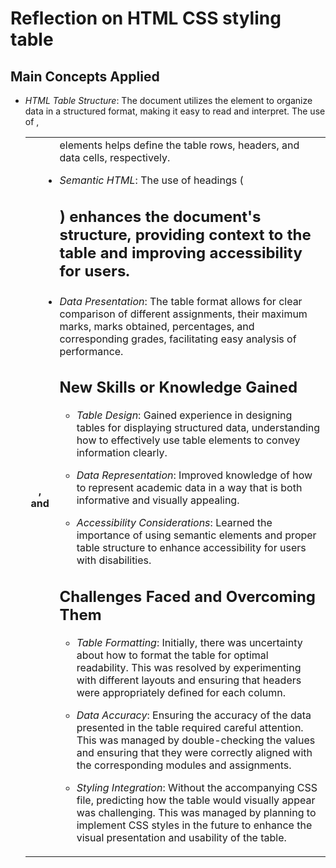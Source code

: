 # Reflection on HTML CSS styling table

## Main Concepts Applied

- *HTML Table Structure*: The document utilizes the <table> element to organize data in a structured format, making it easy to read and interpret. The use of <tr>, <th>, and <td> elements helps define the table rows, headers, and data cells, respectively.

- *Semantic HTML*: The use of headings (<h2>) enhances the document's structure, providing context to the table and improving accessibility for users.

- *Data Presentation*: The table format allows for clear comparison of different assignments, their maximum marks, marks obtained, percentages, and corresponding grades, facilitating easy analysis of performance.


## New Skills or Knowledge Gained

- *Table Design*: Gained experience in designing tables for displaying structured data, understanding how to effectively use table elements to convey information clearly.

- *Data Representation*: Improved knowledge of how to represent academic data in a way that is both informative and visually appealing.

- *Accessibility Considerations*: Learned the importance of using semantic elements and proper table structure to enhance accessibility for users with disabilities.


## Challenges Faced and Overcoming Them

- *Table Formatting*: Initially, there was uncertainty about how to format the table for optimal readability. This was resolved by experimenting with different layouts and ensuring that headers were appropriately defined for each column.

- *Data Accuracy*: Ensuring the accuracy of the data presented in the table required careful attention. This was managed by double-checking the values and ensuring that they were correctly aligned with the corresponding modules and assignments.

- *Styling Integration*: Without the accompanying CSS file, predicting how the table would visually appear was challenging. This was managed by planning to implement CSS styles in the future to enhance the visual presentation and usability of the table.